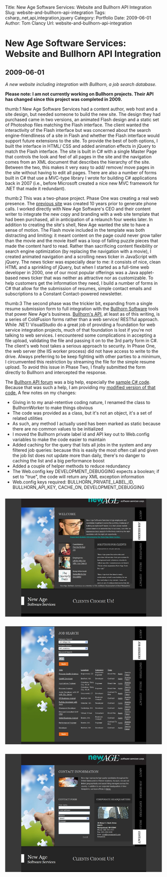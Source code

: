 Title: New Age Software Services: Website and Bullhorn API Integration
Slug: website-and-bullhorn-api-integration
Tags: csharp,.net,api,integration,jquery
Category: Portfolio
Date: 2009-06-01
Author: Tom Clancy
Url: website-and-bullhorn-api-integration

# New Age Software Services: Website and Bullhorn API Integration

## 2009-06-01

_A new website including integration with Bullhorn, a job search database._

<p><strong>Please note: I am not currently working on Bullhorn projects. Their API has changed since this project was completed in 2009.</strong></p>
<p>thumb:1 New Age Software Services had a content author, web host and a site design, but needed someone to build the new site. The design they had purchased came in two versions, an animated Flash design and a static set of Photoshop files matching the Flash interface. The client wanted the interactivity of the Flash interface but was concerned about the search engine-friendliness of a site in Flash and whether the Flash interface would support future extensions to the site. To provide the best of both options, I built the interface in HTML/ CSS and added animation effects in jQuery to match the Flash interface. The site is built in C# with a single Master Page that controls the look and feel of all pages in the site and the navigation comes from an XML document that describes the hierarchy of the site. Between the two, this makes it very easy to add/ remove/ move pages in the site without having to edit all pages. There are also a number of forms built in C# that use a MVC-type library I wrote for building C# applications back in 2007 (i.e., before Microsoft created a nice new MVC framework for .NET that made it redundant).</p>
<p>thumb:2 This was a two-phase project. Phase One was creating a real web presence. The <a href="http://web.archive.org/web/20070128053558/http://www.newagesoft.com/">previous site</a> was created 10 years prior to generate phone calls. I worked directly with New Age Software's CEO and their content writer to integrate the new copy and branding with a web site template that had been purchased, all in anticipation of a relaunch four weeks later. In addition to creating the site's shell, New Age wanted the site to have a sense of motion. The Flash movie included in the template was both distracting and limiting: it meant content on the page could never grow taller than the movie and the movie itself was a loop of falling puzzle pieces that made the content hard to read. Rather than sacrificing content flexibility or search engine optimization (by replacing the navigation with a movie), I created animated navigation and a scrolling news ticker in JavaScript with jQuery. The news ticker was especially dear to me: it consists of nice, clean HTML and a sprinkling of jQuery, but when I started as a full-time web developer in 2000, one of our most popular offerings was a Java applet-based news ticker that was neither as attractive nor as customizable. To help customers get the information they need, I build a number of forms in C# that allow for the submission of resumes, simple contact emails and subscriptions to a Constant Contact-powered newsletter.</p>
<p>thumb:3  The second phase was the trickier bit, expanding from a single resume submission form to full integration with the <a href="http://www.bullhorn.com/">Bullhorn Software</a> tools that power New Age's business. <a href="https://www.bullhornstaffing.com/BullhornStaffing/API/default.cfm">Bullhorn's API</a>, at least as of this writing, is a series of ColdFusion forms rather than a web service/ RESTful approach. While .NET/ VisualStudio do a great job of providing a foundation for web service integration projects, much of that foundation is lost if you're not talking to web services. I encountered some complications in accepting a file upload, validating the file and passing it on to the 3rd party form in C#. The client's web host takes a serious approach to security. In Phase One, the web server (the IIS worker process) did not have access to write to the drive. Always preferring to be keep fighting with other parties to a minimum, I circumvented this restriction by streaming the file for the simple resume upload. To avoid this issue in Phase Two, I finally submitted the form directly to Bullhorn and intercepted the response.</p>
<p>The <a href="http://supportforums.bullhorn.com/viewforum.php?f=1&amp;sid=9fb56794a89c3f68862825d566567a7b">Bullhorn API forum</a> was a big help, especially the <a href="http://supportforums.bullhorn.com/viewtopic.php?t=488">sample C# code</a>. Because that was such a help, I am providing my <a href="http://snipplr.com/view/9900/c-integration-module-for-bullhorn-staffing-api/">modified version of that code.</a> A few notes on my changes:</p>
<ul>
<li>Giving in to my anal-retentive coding nature, I renamed the class to BullhornWorker to make things obvious</li>
<li>The code was provided as a class, but it's not an object, it's a set of related utilities</li>
<li>As such, any method I actually used has been marked as static because there are no common values to be initialized</li>
<li>I moved the Bullhorn private label id and API key out to Web.config variables to make the code easier to maintain</li>
<li>Added caching for the query that lists all jobs in the system and any filtered job queries: because this is easily the most often call and given the job list does not update more than daily, there's no danger to caching the list and a big performance boost</li>
<li>Added a couple of helper methods to reduce redundancy</li>
<li>The Web.config key DEVELOPMENT_DEBUGGING expects a boolean; if set to "true", the code will return any XML exception information</li>
<li>Web.config keys required: BULLHORN_PRIVATE_LABEL_ID, BULLHORN_API_KEY, CACHE_ON, DEVELOPMENT_DEBUGGING</li>
</ul><img src="/images/portfolio/new-age-home.jpg" alt="Home " style="margin: 1em 0" />
<img src="/images/portfolio/new-age-job-search.jpg" alt="Job Search Users no longer have to leave the New Age site to get search results from Bullhorn" style="margin: 1em 0" />
<img src="/images/portfolio/new-age-contact.jpg" alt="Contact " style="margin: 1em 0" />


